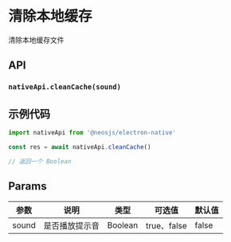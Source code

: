 # 清除本地缓存 <BadgeTip text="异步" type="green"></BadgeTip>

清除本地缓存文件

## API
### `nativeApi.cleanCache(sound)`
### 

## 示例代码
```js
import nativeApi from '@neosjs/electron-native'

const res = await nativeApi.cleanCache()

// 返回一个 Boolean
```
## Params

| 参数  | 说明     | 类型   | 可选值     | 默认值 |
| ----- | -------- | ------ | ---------- | ------ |
| sound | 是否播放提示音 | Boolean | true、false | false    |
